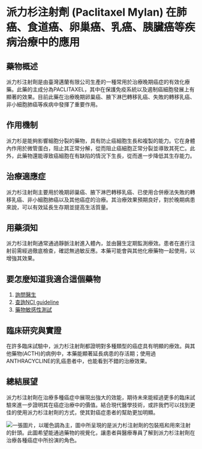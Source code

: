 # 派力杉注射劑 (Paclitaxel Mylan) 在肺癌、食道癌、卵巢癌、乳癌、胰臟癌等疾病治療中的應用

## 藥物概述
派力杉注射劑是由臺灣邁蘭有限公司生產的一種常用於治療晚期癌症的有效化療藥。此藥的主成分為PACLITAXEL，其中在保護免疫系統以及遏制癌細胞發展上有顯著的效果。目前此藥在治療晚期卵巢癌、腋下淋巴轉移乳癌、失敗的轉移乳癌、非小細胞肺癌等疾病中發揮了重要作用。

## 作用機制
派力杉是能夠影響細胞分裂的藥物，具有防止癌細胞生長和複製的能力。它在身體內作用於微管蛋白，阻止其正常分解，從而阻止癌細胞正常分裂並導致其死亡。此外，此藥物還能導致癌細胞在有缺陷的情況下生長，從而進一步降低其生存能力。

## 治療適應症
派力杉注射劑主要用於晚期卵巢癌、腋下淋巴轉移乳癌、已使用合併療法失敗的轉移乳癌、非小細胞肺癌以及其他癌症的治療。其治療效果預期良好，對於晚期病患來說，可以有效延長生存期並提高生活質量。

## 用藥須知
派力杉注射劑通常通過靜脈注射進入體內，並由醫生定期監測療效。患者在進行注射前需經過徹底檢查，確認無過敏反應。本藥可能會與其他化療藥物一起使用，以增強其效果。

## 要怎麼知道我適合這個藥物

1. [詢問醫生](./text/1-1.html)
2. [查詢NCI guideline](./text/1-2.html)
3. [藥物敏感性測試](./text/1-3.html)

## 臨床研究與實證
在許多臨床試驗中，派力杉注射劑都證明對多種類型的癌症具有明顯的療效。與其他藥物(ACTH)的病例中，本藥能顯著延長病患的存活期；使用過ANTHRACYCLINE的乳癌患者中，也能看到不錯的治療效果。

## 總結展望
派力杉注射劑在治療多種癌症中展現出強大的效能，期待未來能經過更多的臨床試驗來進一步證明其在癌症治療中的價值。結合現代醫學技術，或許我們可以找到更佳的使用派力杉注射劑的方式，使其對癌症患者的幫助更加明顯。

![一張圖片，以暖色調為主，圖中所呈現的是派力杉注射劑的包裝瓶和用來注射的針頭。此圖希望能通過藥物的視覺化，讓患者與醫療專員了解到派力杉注射劑在治療各種癌症中所扮演的角色。](https://i.imgur.com/VykZu3C.jpeg)